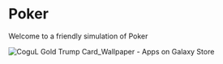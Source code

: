 # Poker
Welcome to a friendly simulation of Poker

![CoguL Gold Trump Card_Wallpaper - Apps on Galaxy Store](https://user-images.githubusercontent.com/68788485/190369896-c55a5e32-b6b9-4c3c-a60d-da725fcbc5b5.png)
